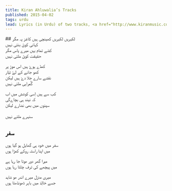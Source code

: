 ```yaml
---
title: Kiran Ahluwalia’s Tracks
published: 2015-04-02
tags: urdu
lead: Lyrics (in Urdu) of two tracks, <a href="http://www.kiranmusic.com/music-2/aam-zameen-common-ground/lakeerai"><em>Lakeerai</em></a> and <a href="http://www.kiranmusic.com/music-2/aam-zameen-common-ground/safar"><em>Saffar</em></a> from singer Kiran Ahluwalia’s album <a href="http://www.kiranmusic.com/music-2/aam-zameen-common-ground"><em>Aam Zameen.</em></a>
---
```


<div lang="ur">	
## لکیریں
لکیریں کھینچی ہیں کاغز پہ مگر
<br/>
کہانی کویٔ بنتی نہیں
<br/>
کصّے تمام یہں میرے پاس مگر
<br/>
حقیقت کویٔ ملتی نہیں


کھڈے ہوۓ ہیں اس موڑ پر
<br/>
کھو جانے کے لۓ تیّار
<br/>
نقشے سارے جلا دۓ ہیں لیکن
<br/>
گُمراہی  ملتی نہیں


کب سے ہیں اِسی کوشش میں اب
<br/>
کہ نیند ہی بچاےگی
<br/>
سپنوں میں بھی نضارے لیکن
<br/>	
سنہرے ملتے نہیں

## سفر
سفر میں خود ہی گھایل ہو گیا ہوں
<br/>
میں اپنا راستہ روکے کھڑا ہوں

میرا گھر دور ھوتا جا رہا ہے
<br/>
میں پیچھے کی ترف چلتا رہا ہوں

میری منزل میرے اندر ھو شاید
<br/>
جسے خالِدؔ میں باہر ڈھونڈھتا ہوں
</div>
